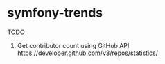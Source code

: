 symfony-trends
==============

TODO

1. Get contributor count using GitHub API https://developer.github.com/v3/repos/statistics/
